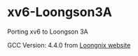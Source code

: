 # xv6-Loongson3A
Porting xv6 to Loongson 3A

GCC Version: 4.4.0 from [Loongnix website](http://www.loongnix.com:8000/dev/ftp/toolchain/gcc/release/CROSS_COMPILE/loongson3-gcc4.4.tar.gz)
